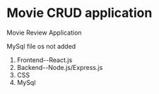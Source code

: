 # Movie CRUD application
 Movie Review Application

MySql file os not added

1. Frontend--React.js
2. Backend--Node.js/Express.js
3. CSS
4. MySql
